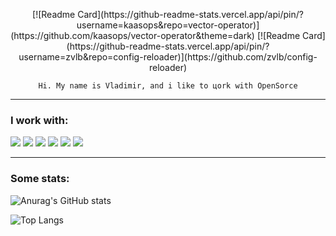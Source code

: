 <p align='center'>
[![Readme Card](https://github-readme-stats.vercel.app/api/pin/?username=kaasops&repo=vector-operator)](https://github.com/kaasops/vector-operator&theme=dark)
[![Readme Card](https://github-readme-stats.vercel.app/api/pin/?username=zvlb&repo=config-reloader)](https://github.com/zvlb/config-reloader)
</p>


<p align='center'><code>Hi. My name is Vladimir, and i like to цork with OpenSorce</code></p>

---
### I work with:
![](https://img.shields.io/badge/Tools-Kubernetes-informational?style=flat&logo=kubernetes&logoColor=white&color=blue)
![](https://img.shields.io/badge/Tools-Docker-informational?style=flat&logo=docker&logoColor=white&color=blue)
![](https://img.shields.io/badge/CI/CD-GitLab-informational?style=flat&logo=gitlab&logoColor=white&color=blue)
![](https://img.shields.io/badge/OS-Linux-informational?style=flat&logo=linux&logoColor=white&color=blue)
![](https://img.shields.io/badge/Editor-VSCode-informational?style=flat&logo=code&logoColor=white&color=blue)
![](https://img.shields.io/badge/Language-GoLang-informational?style=flat&logo=go&logoColor=white&color=blue)

---
### Some stats:
![Anurag's GitHub stats](https://github-readme-stats.vercel.app/api?username=zvlb&show_icons=true&theme=dark)

![Top Langs](https://github-readme-stats.vercel.app/api/top-langs/?username=zvlb&layout=compact&langs_count=8)
